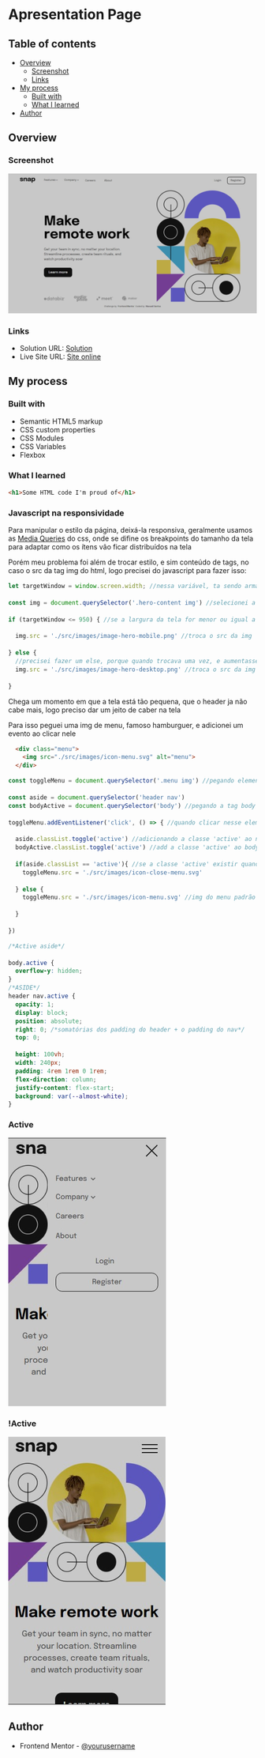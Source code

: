 # Apresentation Page

## Table of contents

- [Overview](#overview)
  - [Screenshot](#screenshot)
  - [Links](#links)
- [My process](#my-process)
  - [Built with](#built-with)
  - [What I learned](#what-i-learned)
- [Author](#author)

## Overview

### Screenshot

![Foto do projeto](./src/images/screenshot.jpg)

### Links

- Solution URL: [Solution](https://your-solution-url.com)
- Live Site URL: [Site online](https://apresentationPage.vercel.app)

## My process

### Built with

- Semantic HTML5 markup
- CSS custom properties
- CSS Modules
- CSS Variables
- Flexbox

### What I learned

```html
<h1>Some HTML code I'm proud of</h1>
```

### Javascript na responsividade

<p>Para manipular o estilo da página, deixá-la responsiva, geralmente usamos as <a href="https://developer.mozilla.org/pt-BR/docs/Web/CSS/Media_Queries/Using_media_queries">Media Queries</a> do css, onde se difine os breakpoints do tamanho da tela para adaptar como os ítens vão ficar distribuídos na tela</p>

<p>Porém meu problema foi além de trocar estilo, e sim conteúdo de tags, no caso o src da tag img do html, logo precisei do javascript para fazer isso:</p>

```js
let targetWindow = window.screen.width; //nessa variável, ta sendo armazenado o valor da largura da tela (number)

const img = document.querySelector('.hero-content img') //selecionei a img dentro de .hero-content, porque é ela que vou manipular

if (targetWindow <= 950) { //se a largura da tela for menor ou igual a 950 (como essa variável retorna um number, a operação relacional tem que ser feita com number), o que eu peguei aqui é o 950 pixels da tela

  img.src = './src/images/image-hero-mobile.png' //troca o src da img 

} else {
  //precisei fazer um else, porque quando trocava uma vez, e aumentasse de novo a tela no devtools do chrome, a img mantinha, porém eu quero algo 'dinâmico'
  img.src = './src/images/image-hero-desktop.png' //troca o src da img

}
```
<p>Chega um momento em que a tela está tão pequena, que o header ja não cabe mais, logo preciso dar um jeito de caber na tela</p>

<p>Para isso peguei uma img de menu, famoso hamburguer, e adicionei um evento ao clicar nele</p>

```html
  <div class="menu">
    <img src="./src/images/icon-menu.svg" alt="menu">
  </div>
```

```js
const toggleMenu = document.querySelector('.menu img') //pegando elemento img do html

const aside = document.querySelector('header nav')
const bodyActive = document.querySelector('body') //pegando a tag body

toggleMenu.addEventListener('click', () => { //quando clicar nesse elemento vai executar essa função

  aside.classList.toggle('active') //adicionando a classe 'active' ao nav, no qual tem um estilo diferente do desktop
  bodyActive.classList.toggle('active') //add a classe 'active' ao body 

  if(aside.classList == 'active'){ //se a classe 'active' existir quando clicar no menu, vai mostrar a img de close
    toggleMenu.src = './src/images/icon-close-menu.svg'

  } else {
    toggleMenu.src = './src/images/icon-menu.svg' //img do menu padrão caso a classe 'active' não existir

  }
  
})

```

```css
/*Active aside*/

body.active {
  overflow-y: hidden;
}
/*ASIDE*/
header nav.active {
  opacity: 1;
  display: block;
  position: absolute;
  right: 0; /*somatórias dos padding do header + o padding do nav*/
  top: 0;

  height: 100vh;
  width: 240px;
  padding: 4rem 1rem 0 1rem;
  flex-direction: column;
  justify-content: flex-start;
  background: var(--almost-white);
}

```
### Active
![Active](./src/images/active%20menu.jpg)
### !Active

![!Active](./src/images/!active.jpg)

## Author

- Frontend Mentor - [@yourusername](https://www.frontendmentor.io/profile/Maxwell-Santos)


